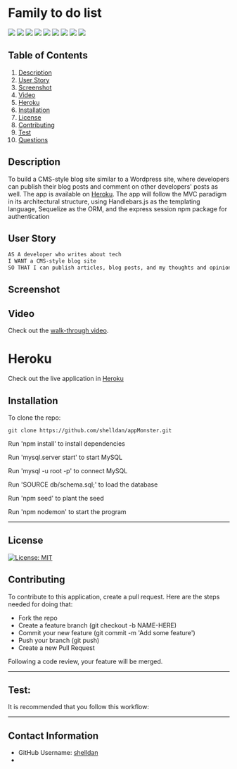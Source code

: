 # Family to do list

<p> 
    <img src="https://img.shields.io/badge/-JavaScript-purple" />
    <img src="https://img.shields.io/badge/-CSS-brightgreen" />
    <img src="https://img.shields.io/badge/-Node-green" />
    <img src="https://img.shields.io/badge/-Express.js-blue" />
    <img src="https://img.shields.io/badge/-MySQL-yellow" />
    <img src="https://img.shields.io/badge/-Sequelize-red" />
    <img src="https://img.shields.io/badge/-Bootstrap-yellowgreen" />
    <img src="https://img.shields.io/badge/-dotenv-lightgrey" />
    <img src="https://img.shields.io/badge/-handlebars-orange" />
</p>


## Table of Contents
1. [Description](#description)
2. [User Story](#user-story)
3. [Screenshot](#screenshot)
4. [Video](#video)
5. [Heroku](#heroku)
5. [Installation](#installation)
6. [License](#license)
7. [Contributing](#contributing)
8. [Test](#test)
9. [Questions](#contact-information)

## Description
To build a CMS-style blog site similar to a Wordpress site, where developers can publish their blog posts and comment on other developers' posts as well. The app is available on [Heroku](https://still-tundra-30490.herokuapp.com/). The app will follow the MVC paradigm in its architectural structure, using Handlebars.js as the templating language, Sequelize as the ORM, and the express session npm package for authentication

## User Story
```md
AS A developer who writes about tech
I WANT a CMS-style blog site
SO THAT I can publish articles, blog posts, and my thoughts and opinions
```

## Screenshot


## Video
Check out the [walk-through video]().

# Heroku
Check out the live application in [Heroku]()


## Installation
To clone the repo:
```
git clone https://github.com/shelldan/appMonster.git
``` 
Run 'npm install' to install dependencies

Run 'mysql.server start' to start MySQL

Run 'mysql -u root -p' to connect MySQL

Run 'SOURCE db/schema.sql;' to load the database

Run 'npm seed' to plant the seed

Run 'npm nodemon' to start the program

---

## License
[![License: MIT](https://img.shields.io/badge/License-MIT-blue.svg)](https://opensource.org/licenses/MIT) 

## Contributing 
To contribute to this application, create a pull request.
Here are the steps needed for doing that:
- Fork the repo
- Create a feature branch (git checkout -b NAME-HERE)
- Commit your new feature (git commit -m 'Add some feature')
- Push your branch (git push)
- Create a new Pull Request

Following a code review, your feature will be merged.

---

## Test:
It is recommended that you follow this workflow:

---

## Contact Information
* GitHub Username: [shelldan](https://github.com/shelldan)
* 